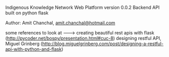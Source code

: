 Indigenous Knowledge Network
Web Platform
version 0.0.2
Backend API built on python flask

Author: Amit Chanchal, amit.chanchal@hotmail.com

some references to look at --->
creating beautiful rest apis with flask (http://pycoder.net/bospy/presentation.html#cuc-8)
designing restful API, Miguel Grinberg (http://blog.miguelgrinberg.com/post/designing-a-restful-api-with-python-and-flask)




